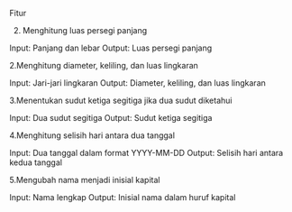 Fitur

2. Menghitung luas persegi panjang

Input: Panjang dan lebar
Output: Luas persegi panjang

2.Menghitung diameter, keliling, dan luas lingkaran

Input: Jari-jari lingkaran
Output: Diameter, keliling, dan luas lingkaran

3.Menentukan sudut ketiga segitiga jika dua sudut diketahui

Input: Dua sudut segitiga
Output: Sudut ketiga segitiga

4.Menghitung selisih hari antara dua tanggal

Input: Dua tanggal dalam format YYYY-MM-DD
Output: Selisih hari antara kedua tanggal

5.Mengubah nama menjadi inisial kapital

Input: Nama lengkap
Output: Inisial nama dalam huruf kapital
